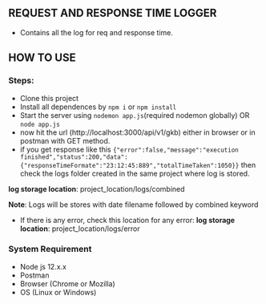 ## REQUEST AND RESPONSE TIME LOGGER
- Contains all the log for req and response time. 

## HOW TO USE
### Steps:
 - Clone this project
 - Install all dependences by ```npm i``` or ```npm install ```
 - Start the server using ```nodemon app.js```(required nodemon globally) OR ```node app.js```
 - now hit the url (http://localhost:3000/api/v1/gkb) either in browser or in postman with GET method. 
 - if you get response like this
 ```{"error":false,"message":"execution finished","status":200,"data":{"responseTimeFormate":"23:12:45:889","totalTimeTaken":1050}}```
 then check the logs folder created in the same project where log is stored.

 **log storage location**: project_location/logs/combined

 **Note**: Logs will be stores with date filename followed by combined keyword

 - If there is any error, check this location for any error:
 **log storage location**: project_location/logs/error

 ### System Requirement
 - Node js 12.x.x
 - Postman
 - Browser (Chrome or Mozilla)
 - OS (Linux or Windows)

 